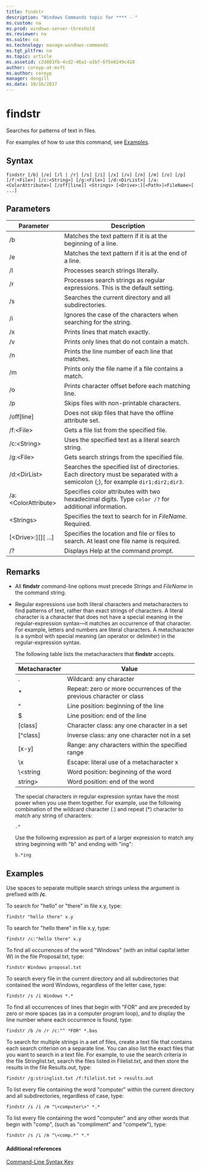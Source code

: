 ```yaml
---
title: findstr
description: "Windows Commands topic for **** - "
ms.custom: na
ms.prod: windows-server-threshold
ms.reviewer: na
ms.suite: na
ms.technology: manage-windows-commands
ms.tgt_pltfrm: na
ms.topic: article
ms.assetid: c2d803fb-4cd2-46a1-a1b7-6f5e0249c418
author: coreyp-at-msft
ms.author: coreyp
manager: dongill
ms.date: 10/16/2017
---
```


# findstr

Searches for patterns of text in files.

For examples of how to use this command, see [Examples](#examples).

## Syntax

```
findstr [/b] [/e] [/l | /r] [/s] [/i] [/x] [/v] [/n] [/m] [/o] [/p] [/f:<File>] [/c:<String>] [/g:<File>] [/d:<DirList>] [/a:<ColorAttribute>] [/off[line]] <Strings> [<Drive>:][<Path>]<FileName>[ ...]
```

## Parameters

|Parameter|Description|
|---------|-----------|
|/b|Matches the text pattern if it is at the beginning of a line.|
|/e|Matches the text pattern if it is at the end of a line.|
|/l|Processes search strings literally.|
|/r|Processes search strings as regular expressions. This is the default setting.|
|/s|Searches the current directory and all subdirectories.|
|/i|Ignores the case of the characters when searching for the string.|
|/x|Prints lines that match exactly.|
|/v|Prints only lines that do not contain a match.|
|/n|Prints the line number of each line that matches.|
|/m|Prints only the file name if a file contains a match.|
|/o|Prints character offset before each matching line.|
|/p|Skips files with non-printable characters.|
|/off[line]|Does not skip files that have the offline attribute set.|
|/f:\<File>|Gets a file list from the specified file.|
|/c:\<String>|Uses the specified text as a literal search string.|
|/g:\<File>|Gets search strings from the specified file.|
|/d:\<DirList>|Searches the specified list of directories. Each directory must be separated with a semicolon (;), for example `dir1;dir2;dir3`.|
|/a:\<ColorAttribute>|Specifies color attributes with two hexadecimal digits. Type `color /?` for additional information.|
|\<Strings>|Specifies the text to search for in *FileName*. Required.|
|[\<Drive>:][<Path>]<FileName>[ ...]|Specifies the location and file or files to search. At least one file name is required.|
|/?|Displays Help at the command prompt.|

## Remarks

- All **findstr** command-line options must precede *Strings* and *FileName* in the command string.
- Regular expressions use both literal characters and metacharacters to find patterns of text, rather than exact strings of characters. A literal character is a character that does not have a special meaning in the regular-expression syntax—it matches an occurrence of that character. For example, letters and numbers are literal characters. A metacharacter is a symbol with special meaning (an operator or delimiter) in the regular-expression syntax.

  The following table lists the metacharacters that **findstr** accepts.  

  |Metacharacter|Value|
  |-------------|-----|
  |.|Wildcard: any character|
  |*|Repeat: zero or more occurrences of the previous character or class|
  |^|Line position: beginning of the line|
  |$|Line position: end of the line|
  |[class]|Character class: any one character in a set|
  |[^class]|Inverse class: any one character not in a set|
  |[x-y]|Range: any characters within the specified range|
  |\x|Escape: literal use of a metacharacter x|
  |\\<string|Word position: beginning of the word|
  |string\>|Word position: end of the word|

  The special characters in regular expression syntax have the most power when you use them together. For example, use the following combination of the wildcard character (.) and repeat (*) character to match any string of characters:  
  ```
  .*
  ```  
  Use the following expression as part of a larger expression to match any string beginning with "b" and ending with "ing": 

  ```
  b.*ing
  ```

## Examples

Use spaces to separate multiple search strings unless the argument is prefixed with **/c**.

To search for "hello" or "there" in file x.y, type:

```
findstr "hello there" x.y 
```

To search for "hello there" in file x.y, type:

```
findstr /c:"hello there" x.y 
```

To find all occurrences of the word "Windows" (with an initial capital letter W) in the file Proposal.txt, type:

```
findstr Windows proposal.txt 
```

To search every file in the current directory and all subdirectories that contained the word Windows, regardless of the letter case, type:

```
findstr /s /i Windows *.* 
```

To find all occurrences of lines that begin with "FOR" and are preceded by zero or more spaces (as in a computer program loop), and to display the line number where each occurrence is found, type:

```
findstr /b /n /r /c:"^ *FOR" *.bas 
```

To search for multiple strings in a set of files, create a text file that contains each search criterion on a separate line. You can also list the exact files that you want to search in a text file. For example, to use the search criteria in the file Stringlist.txt, search the files listed in Filelist.txt, and then store the results in the file Results.out, type:

```
findstr /g:stringlist.txt /f:filelist.txt > results.out 
```

To list every file containing the word "computer" within the current directory and all subdirectories, regardless of case, type:

```
findstr /s /i /m "\<computer\>" *.*
```

To list every file containing the word "computer" and any other words that begin with "comp", (such as "compliment" and "compete"), type:

```
findstr /s /i /m "\<comp.*" *.*
```

#### Additional references

[Command-Line Syntax Key](command-line-syntax-key.md)